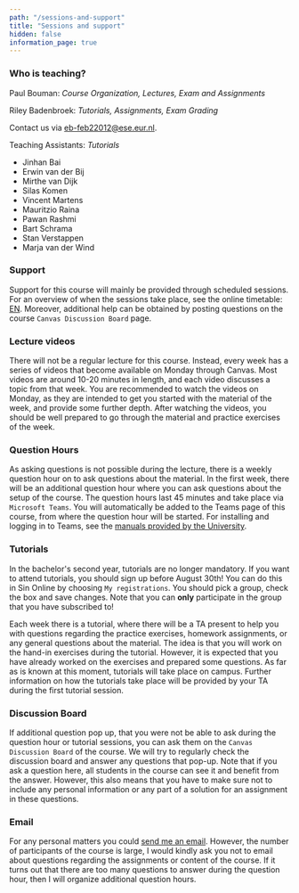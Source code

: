 ```yaml
---
path: "/sessions-and-support"
title: "Sessions and support"
hidden: false
information_page: true
---
```


### Who is teaching?
Paul Bouman: _Course Organization, Lectures, Exam and Assignments_

Riley Badenbroek: _Tutorials, Assignments, Exam Grading_

Contact us via [eb-feb22012@ese.eur.nl](mailto:eb-feb22012@ese.eur.nl).

Teaching Assistants: _Tutorials_
- Jinhan Bai
- Erwin van der Bij
- Mirthe van Dijk
- Silas Komen
- Vincent Martens
- Mauritzio Raina
- Pawan Rashmi
- Bart Schrama
- Stan Verstappen
- Marja van der Wind

### Support
Support for this course will mainly be provided through scheduled sessions. 
For an overview of when the sessions take place, see the online timetable: [EN](https://timetables.eur.nl/link?timetables.0.key=FEB22012X&timetables.0.type=module&timetables.0.source=2021&timetables.1.key=FEB22012X&timetables.1.type=examrequirement&ignoreEmpty=true&ignoreNotFound=true&view=list&term=2021:Academic%20Year).
Moreover, additional help can be obtained by posting questions on the course `Canvas Discussion Board` page.

### Lecture videos
There will not be a regular lecture for this course. Instead, every week has a series of videos that become available on Monday through Canvas. Most videos are around 10-20 minutes in length, and each video discusses a topic from that week. You are recommended to watch the videos on Monday, as they are intended to get you started with the material of the week, and provide some further depth. After watching the videos, you should be well prepared to go through the material and practice exercises of the week.

### Question Hours
As asking questions is not possible during the lecture, there is a weekly question hour on to ask questions about the material. In the first week, there will be an additional question hour where you can ask questions about the setup of the course. The question hours last 45 minutes and take place via `Microsoft Teams`. You will automatically be added to the Teams page of this course, from where the question hour will be started. For installing and logging in to Teams, see the [manuals provided by the University](https://my.eur.nl/en/eur/ict-1/teams-chat-and-presence). 

### Tutorials
In the bachelor's second year, tutorials are no longer mandatory. If you want to attend tutorials, you should sign up before August 30th! You can do this in Sin Online by choosing `My registrations`. You should pick a group, check the box and save changes. Note that you can **only** participate in the group that you have subscribed to!

Each week there is a tutorial, where there will be a TA present to help you with questions regarding the practice exercises, homework assignments, or any general questions about the material. 
The idea is that you will work on the hand-in exercises during the tutorial. However, it is expected that you have already worked on the exercises and prepared some questions. As far as is known at this moment, tutorials will take place on campus. Further information on how the tutorials take place will be provided by your TA during the first tutorial session.

### Discussion Board
If additional question pop up, that you were not be able to ask during the question hour or tutorial sessions, you can ask them on the `Canvas Discussion Board` of the course. We will try to regularly check the discussion board and answer any questions that pop-up. Note that if you ask a question here, all students in the course can see it and benefit from the answer. However, this also means that you have to make sure not to include any personal information or any part of a solution for an assignment in these questions.

### Email
For any personal matters you could [send me an email](mailto:bouman@ese.eur.nl). However, the number of participants of the course is large, I would kindly ask you not to email about questions regarding the assignments or content of the course. If it turns out that there are too many questions to answer during the question hour, then I will organize additional question hours.
